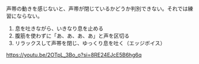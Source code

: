 声帯の動きを感じないと、声帯が閉じているかどうか判別できない。それでは練習にならない。

1. 息を吐きながら、いきなり息を止める
2. 腹筋を使わずに「あ、あ、あ、あ」と声を区切る
3. リラックスして声帯を閉じ、ゆっくり息を吐く（エッジボイス）

https://youtu.be/2OTpL_3Bo_o?si=8RE24EJcE5B6hg6q
